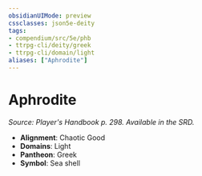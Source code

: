 ```yaml
---
obsidianUIMode: preview
cssclasses: json5e-deity
tags:
- compendium/src/5e/phb
- ttrpg-cli/deity/greek
- ttrpg-cli/domain/light
aliases: ["Aphrodite"]
---
```

# Aphrodite
*Source: Player's Handbook p. 298. Available in the SRD.* 

- **Alignment**: Chaotic Good
- **Domains**: Light
- **Pantheon**: Greek
- **Symbol**: Sea shell
